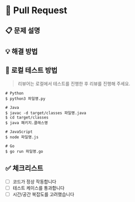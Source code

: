 # 🚀 Pull Request

## 📋 문제 설명
<!-- 어떤 문제를 해결했는지 간단히 설명해주세요 -->

## 💡 해결 방법
<!-- 어떻게 해결했는지 설명해주세요 -->

## 🧪 로컬 테스트 방법
> 리뷰어는 로컬에서 테스트를 진행한 후 리뷰를 진행해 주세요.

    # Python
    $ python3 파일명.py
    
    # Java
    $ javac -d target/classes 파일명.java
    $ cd target/classes
    $ java 패키지.클래스명
    
    # JavaScript
    $ node 파일명.js
    
    # Go
    $ go run 파일명.go


## ✅ 체크리스트
- [ ] 코드가 정상 작동합니다
- [ ] 테스트 케이스를 통과합니다
- [ ] 시간/공간 복잡도를 고려했습니다 